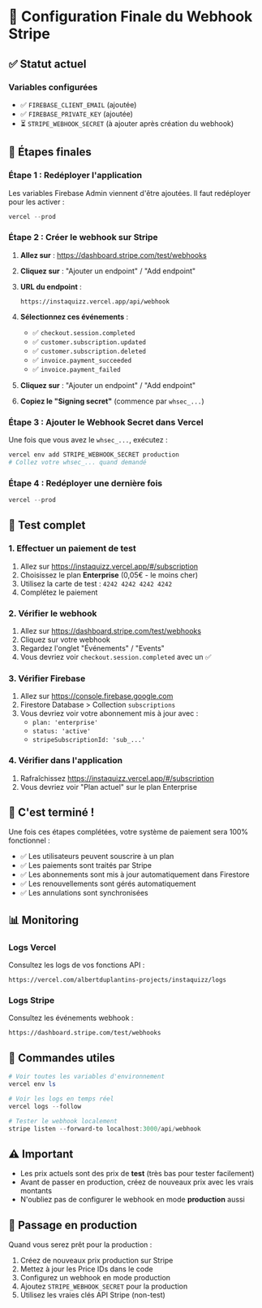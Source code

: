 # 🎯 Configuration Finale du Webhook Stripe

## ✅ Statut actuel

### Variables configurées
- ✅ `FIREBASE_CLIENT_EMAIL` (ajoutée)
- ✅ `FIREBASE_PRIVATE_KEY` (ajoutée)
- ⏳ `STRIPE_WEBHOOK_SECRET` (à ajouter après création du webhook)

## 🚀 Étapes finales

### Étape 1 : Redéployer l'application

Les variables Firebase Admin viennent d'être ajoutées. Il faut redéployer pour les activer :

```powershell
vercel --prod
```

### Étape 2 : Créer le webhook sur Stripe

1. **Allez sur** : https://dashboard.stripe.com/test/webhooks

2. **Cliquez sur** : "Ajouter un endpoint" / "Add endpoint"

3. **URL du endpoint** :
   ```
   https://instaquizz.vercel.app/api/webhook
   ```

4. **Sélectionnez ces événements** :
   - ✅ `checkout.session.completed`
   - ✅ `customer.subscription.updated`
   - ✅ `customer.subscription.deleted`
   - ✅ `invoice.payment_succeeded`
   - ✅ `invoice.payment_failed`

5. **Cliquez sur** : "Ajouter un endpoint" / "Add endpoint"

6. **Copiez le "Signing secret"** (commence par `whsec_...`)

### Étape 3 : Ajouter le Webhook Secret dans Vercel

Une fois que vous avez le `whsec_...`, exécutez :

```powershell
vercel env add STRIPE_WEBHOOK_SECRET production
# Collez votre whsec_... quand demandé
```

### Étape 4 : Redéployer une dernière fois

```powershell
vercel --prod
```

## 🧪 Test complet

### 1. Effectuer un paiement de test

1. Allez sur https://instaquizz.vercel.app/#/subscription
2. Choisissez le plan **Enterprise** (0,05€ - le moins cher)
3. Utilisez la carte de test : `4242 4242 4242 4242`
4. Complétez le paiement

### 2. Vérifier le webhook

1. Allez sur https://dashboard.stripe.com/test/webhooks
2. Cliquez sur votre webhook
3. Regardez l'onglet "Événements" / "Events"
4. Vous devriez voir `checkout.session.completed` avec un ✅

### 3. Vérifier Firebase

1. Allez sur https://console.firebase.google.com
2. Firestore Database > Collection `subscriptions`
3. Vous devriez voir votre abonnement mis à jour avec :
   - `plan: 'enterprise'`
   - `status: 'active'`
   - `stripeSubscriptionId: 'sub_...'`

### 4. Vérifier dans l'application

1. Rafraîchissez https://instaquizz.vercel.app/#/subscription
2. Vous devriez voir "Plan actuel" sur le plan Enterprise

## 🎉 C'est terminé !

Une fois ces étapes complétées, votre système de paiement sera 100% fonctionnel :

- ✅ Les utilisateurs peuvent souscrire à un plan
- ✅ Les paiements sont traités par Stripe
- ✅ Les abonnements sont mis à jour automatiquement dans Firestore
- ✅ Les renouvellements sont gérés automatiquement
- ✅ Les annulations sont synchronisées

## 📊 Monitoring

### Logs Vercel
Consultez les logs de vos fonctions API :
```
https://vercel.com/albertduplantins-projects/instaquizz/logs
```

### Logs Stripe
Consultez les événements webhook :
```
https://dashboard.stripe.com/test/webhooks
```

## 🔧 Commandes utiles

```powershell
# Voir toutes les variables d'environnement
vercel env ls

# Voir les logs en temps réel
vercel logs --follow

# Tester le webhook localement
stripe listen --forward-to localhost:3000/api/webhook
```

## ⚠️ Important

- Les prix actuels sont des prix de **test** (très bas pour tester facilement)
- Avant de passer en production, créez de nouveaux prix avec les vrais montants
- N'oubliez pas de configurer le webhook en mode **production** aussi

## 🎯 Passage en production

Quand vous serez prêt pour la production :

1. Créez de nouveaux prix production sur Stripe
2. Mettez à jour les Price IDs dans le code
3. Configurez un webhook en mode production
4. Ajoutez `STRIPE_WEBHOOK_SECRET` pour la production
5. Utilisez les vraies clés API Stripe (non-test)

